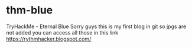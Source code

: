 # thm-blue
TryHackMe - Eternal Blue
Sorry guys this is my first blog in git so jpgs are not added you can access all those in this link 
https://rythmhacker.blogspot.com/
